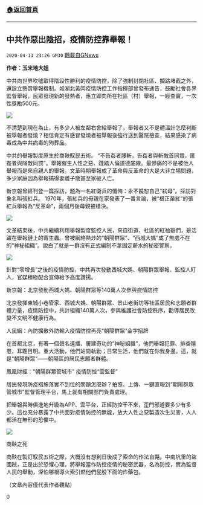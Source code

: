 ###  [:house:返回首頁](https://github.com/ourhimalayas/txt)
---

## 中共作惡出陰招，疫情防控靠舉報！
`2020-04-13 23:26 GM30` [轉載自GNews](https://gnews.org/zh-hant/171846/)

**作者：玉米地大姐**

中共向世界吹噓取得階段性勝利的疫情防控，除了強制封閉社區、攔路堵截之外，還設立懸賞舉報機制。如湖北黃岡疫情防控工作指揮部曾發布通告，鼓勵社會各界監督舉報，民眾發現新的發熱者，應立即向所在社區（村）舉報，一經查實，一次性獎勵500元。

![](https://s3.amazonaws.com/gnews-media-offload/wp-content/uploads/2020/04/13193704/1-122.jpg)

不清楚到現在為止，有多少人被左鄰右舍給舉報了，舉報者又不是體溫計怎麼判斷被舉報者發燒？相信肯定有感冒發燒者被舉報後強行送到醫院檢查，結果感染了病毒成為中共病毒的殉葬品。

中共的舉報製度原生於商鞅馭民五術。 “不告姦者腰斬，告姦者與斬敵首同賞，匿姦者與降敵同罰”。舉報催生人性之惡、踐踏人倫道德底線。最慘痛的不是被他人舉報而是來自親人的舉報。文革時期舉報成了革命與反革命的大是大非立場問題，多少家庭因為舉報搞得妻離子散甚至家破人亡。

新京報曾經刊登一篇採訪，題為一名紅衛兵的懺悔：永不饒恕自己“弒母”。採訪對象名叫張紅兵。 1970年，張紅兵的母親在家發表了一番言論，被“根正苗紅”的張紅兵舉報為“反革命”，兩個月後母親被槍決。

![](https://s3.amazonaws.com/gnews-media-offload/wp-content/uploads/2020/04/13193745/2-91.jpg)

文革結束後，中共繼續利用舉報製度監控人民，來自街道、社區的紅袖箍們，是活躍在舉報鏈上的寄生蟲。曾被網絡熱炒的“朝陽群眾”、“西城大媽”成了無處不在的“神秘組織”。說白了就是一群沒有正式編制不拿固定薪水的秘密警察。

![](https://s3.amazonaws.com/gnews-media-offload/wp-content/uploads/2020/04/13193827/3-71.jpg)

針對“零增長”之後的疫情防控，中共再次發動西城大媽、朝陽群眾舉報、監控人盯人，官媒積極配合宣傳給予高度讚揚。

新京報：北京發動西城大媽、朝陽群眾等140萬人次參與疫情防控

北京發揮東城小巷管家、西城大媽、朝陽群眾、景山老街坊等社區居民和志願者群體力量，疫情防控中，共計組織140萬人次，參與維護社會防控秩序，勸導居民改變不文明不健康行為。

人民網：內防擴散外防輸入疫情防控再亮“朝陽群眾”金字招牌

在首都北京，有著一個聲名遠播、屢建奇功的“神秘組織”，他們舉報犯罪、排查隱患，耳聰目明。重大活動，他們站崗執勤；日常生活，他們就在你我身邊。這，就是“朝陽群眾”——朝陽區的居民志願者群體。

鳳凰財經：“朝陽群眾管城市” 疫情防控“雲監督”

居民發現防疫措施落實不到位的問題怎麼辦？拍照、上傳、一鍵直報到“朝陽群眾管城市”監督管理平台，馬上就有相關部門負責處理。

把舉報與時俱進地升級為APP、雲平台，正經防控干不來，歪門邪道要多少有多少。這也充分暴露了中共面對疫情防控的無能，放大人性之惡製造次生災害，人人都活在無形的恐懼中。

![](https://s3.amazonaws.com/gnews-media-offload/wp-content/uploads/2020/04/13193906/5-27.png)

商鞅之死

商鞅在製訂馭民五術之際，大概沒有想到日後成了索命的作法自斃。中南坑里的盜國賊，正是出於恐懼心理，將舉報當作防控疫情的秘密武器，名為防控，實為監督人民的舉動，深怕哪根導火索引燃他們屁股下面的炸藥包。

（文章內容僅代表作者觀點）

0
